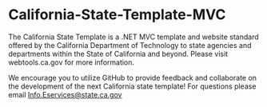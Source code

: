 # California-State-Template-MVC

The California State Template is a .NET MVC template and website standard offered by the California Department of Technology to state agencies and departments within the State of California and beyond. Please visit webtools.ca.gov for more information.

We encourage you to utilize GitHub to provide feedback and collaborate on the development of the next California state template! For questions please email Info.Eservices@state.ca.gov
